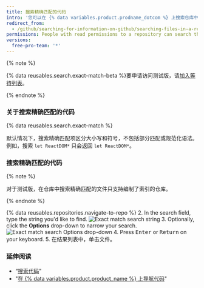 ```yaml
---
title: 搜索精确匹配的代码
intro: '您可以在 {% data variables.product.prodname_dotcom %} 上搜索仓库中精确匹配的代码。'
redirect_from:
  - /github/searching-for-information-on-github/searching-files-in-a-repository-for-exact-matches
permissions: People with read permissions to a repository can search the repository's files for exact matches.
versions:
  free-pro-team: '*'
---
```


{% note %}

{% data reusables.search.exact-match-beta %}要申请访问测试版，请[加入等待列表](https://github.com/features/code-search-exact-match/signup)。

{% endnote %}

### 关于搜索精确匹配的代码

{% data reusables.search.exact-match %}

默认情况下，搜索精确匹配项区分大小写和符号，不包括部分匹配或规范化语法。 例如，搜索 `let ReactDOM*` 只会返回 `let ReactDOM*`。

### 搜索精确匹配的代码

{% note %}

对于测试版，在仓库中搜索精确匹配的文件只支持编制了索引的仓库。

{% endnote %}

{% data reusables.repositories.navigate-to-repo %}
2. In the search field, type the string you'd like to find. ![Exact match search string](/assets/images/help/search/exact-match-search-string.png)
3. Optionally, click the **Options** drop-down to narrow your search. ![Exact match search Options drop-down](/assets/images/help/search/exact-match-options.png)
4. Press <kbd>Enter</kbd> or <kbd>Return</kbd> on your keyboard.
5. 在结果列表中，单击文件。

### 延伸阅读

- “[搜索代码](/github/searching-for-information-on-github/searching-code)”
- "[在 {% data variables.product.product_name %} 上导航代码](/github/managing-files-in-a-repository/navigating-code-on-github)"
